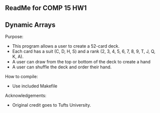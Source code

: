 ## ReadMe for COMP 15 HW1 
## Dynamic Arrays

Purpose:
*	This program allows a user to create a 52-card deck.
*	Each card has a suit (C, D, H, S) and a rank 
	(2, 3, 4, 5, 6, 7, 8, 9, T, J, Q, K, A).
*	A user can draw from the top or bottom of the deck to create a hand
*	A user can shuffle the deck and order their hand.

How to compile:
*	Use included Makefile

Acknowledgements:
*	Original credit goes to Tufts University. 